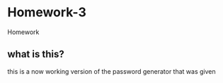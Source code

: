 # Homework-3
Homework 
## what is this?
this is a now working version of the password generator that was given